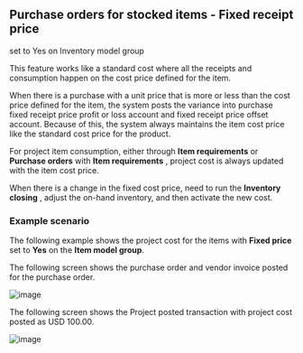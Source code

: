## Purchase orders for stocked items - Fixed receipt price 

set to Yes on Inventory model group

This feature works like a standard cost where all the receipts and consumption happen on the cost price defined for the item.

When there is a purchase with a unit price that is more or less than the cost price defined for the item, the system posts the variance into purchase fixed receipt price profit or loss account and fixed receipt price offset account. Because of this, the system always maintains the item cost price like the standard cost price for the product.

For project item consumption, either through **Item requirements** or **Purchase orders** with **Item requirements** , project cost is always updated with the item cost price.

When there is a change in the fixed cost price, need to run the **Inventory closing** , adjust the on-hand inventory, and then activate the new cost.

### Example scenario

The following example shows the project cost for the items with **Fixed price** set to **Yes** on the **Item model group**.

The following screen shows the purchase order and vendor invoice posted for the purchase order.

![image](https://user-images.githubusercontent.com/103096040/220296385-83f07201-d3af-46ee-a99e-0ab3786312e3.png)

The following screen shows the Project posted transaction with project cost posted as USD 100.00.

![image](https://user-images.githubusercontent.com/103096040/220296443-c77a7d53-d8c9-44d1-b568-dd52f995ae42.png)
